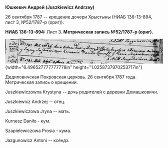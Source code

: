 **Юшкевич Андрей (Juszkiewicz Andrzey)**

26 сентября 1787 -- крещение дочери Хрыстыны (НИАБ 136-13-894, лист 3,
№52/1787-р (ориг)).

**НИАБ 136-13-894:** Лист 3. **Метрическая запись №52/1787-р (ориг).**

![](./media/cc1efd8952c22d97fc7f07862feea9182b9e858a.png){width="6.496527777777778in"
height="1.0258737970253717in"}

Дедиловичская Покровская церковь. 26 сентября 1787 года. Метрическая
запись о крещении.

Juszkiewiczowna Krystyna -- дочь родителей с деревни Домашковичи.

Juszkiewicz Andrzej -- отец.

Juszkiewiczowa Jryna -- мать.

Kurnesz Daniło - кум.

Szapielewiczowa Prosia - кума.

Jazgunowicz Antoni -- ксёндз.
